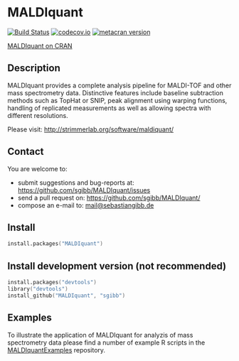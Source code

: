 # MALDIquant
[![Build Status](https://travis-ci.org/sgibb/MALDIquant.svg?branch=master)](https://travis-ci.org/sgibb/MALDIquant)
[![codecov.io](https://codecov.io/github/sgibb/MALDIquant/coverage.svg?branch=master)](https://codecov.io/github/sgibb/MALDIquant/?branch=master)
[![metacran version](http://www.r-pkg.org/badges/version/MALDIquant)](http://cran.r-project.org/web/packages/MALDIquant/index.html)

[MALDIquant on CRAN](http://cran.r-project.org/web/packages/MALDIquant/index.html)


## Description

MALDIquant provides a complete analysis pipeline for MALDI-TOF and other mass
spectrometry data. Distinctive features include baseline subtraction methods
such as TopHat or SNIP, peak alignment using warping functions,
handling of replicated measurements as well as allowing spectra with
different resolutions.

Please visit: http://strimmerlab.org/software/maldiquant/


## Contact

You are welcome to:

* submit suggestions and bug-reports at: <https://github.com/sgibb/MALDIquant/issues>
* send a pull request on: <https://github.com/sgibb/MALDIquant/>
* compose an e-mail to: <mail@sebastiangibb.de>


## Install

```s
install.packages("MALDIquant")
```

## Install development version (not recommended)

```s
install.packages("devtools")
library("devtools")
install_github("MALDIquant", "sgibb")
```

## Examples
To illustrate the application of MALDIquant for analyzis of mass spectrometry
data please find a number of example R scripts in the
[MALDIquantExamples](https://github.com/sgibb/MALDIquantExamples) repository.

